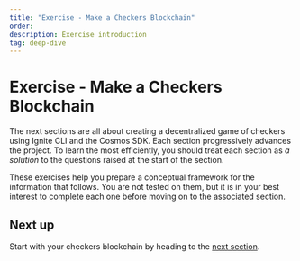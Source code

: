 ```yaml
---
title: "Exercise - Make a Checkers Blockchain"
order:
description: Exercise introduction
tag: deep-dive
---
```


# Exercise - Make a Checkers Blockchain

The next sections are all about creating a decentralized game of checkers using Ignite CLI and the Cosmos SDK. Each section progressively advances the project. To learn the most efficiently, you should treat each section as _a solution_ to the questions raised at the start of the section.

These exercises help you prepare a conceptual framework for the information that follows. You are not tested on them, but it is in your best interest to complete each one before moving on to the associated section.

## Next up

Start with your checkers blockchain by heading to the [next section](https://interchainacademy.cosmos.network/academy/4-my-own-chain/stored-game.html).
